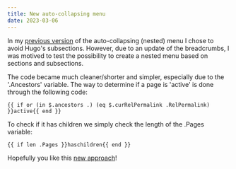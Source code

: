 ```yaml
---
title: New auto-collapsing menu
date: 2023-03-06
---
```


In my [previous version](/blog/creating-a-menu-with-nested-pages/) of the auto-collapsing (nested) menu I chose to avoid Hugo's subsections. However, due to an update of the breadcrumbs, I was motived to test the possibility to create a nested menu based on sections and subsections. 

The code became much cleaner/shorter and simpler, especially due to the '.Ancestors' variable. The way to determine if a page is 'active' is done through the following code:

```
{{ if or (in $.ancestors .) (eq $.curRelPermalink .RelPermalink) }}active{{ end }}
```

To check if it has children we simply check the length of the .Pages variable:

```
{{ if len .Pages }}haschildren{{ end }}
```

Hopefully you like this [new approach](/add-ons/nested-menu/)!